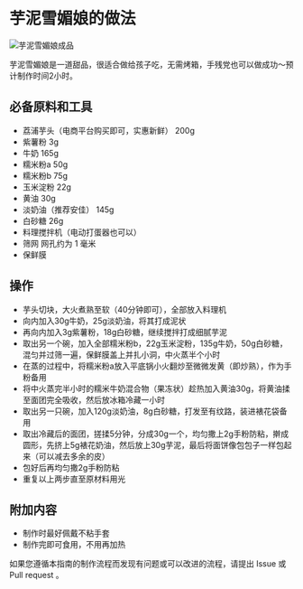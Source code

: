 # 芋泥雪媚娘的做法

![芋泥雪媚娘成品](https://image.hackerjerry.top/uPic/Kn5tlG.jpg)

芋泥雪媚娘是一道甜品，很适合做给孩子吃，无需烤箱，手残党也可以做成功～预计制作时间2小时。

## 必备原料和工具

- 荔浦芋头（电商平台购买即可，实惠新鲜） 200g
- 紫薯粉 3g
- 牛奶 165g
- 糯米粉a 50g
- 糯米粉b 75g
- 玉米淀粉 22g
- 黄油 30g
- 淡奶油（推荐安佳） 145g
- 白砂糖 26g
- 料理搅拌机（电动打蛋器也可以）
- 筛网 网孔约为 1 毫米
- 保鲜膜

## 操作

- 芋头切块，大火煮熟至软（40分钟即可），全部放入料理机
- 向内加入30g牛奶，25g淡奶油，将其打成泥状
- 再向内加入3g紫薯粉，18g白砂糖，继续搅拌打成细腻芋泥
- 取出另一个碗，加入全部糯米粉b，22g玉米淀粉，135g牛奶，50g白砂糖，混匀并过筛一遍，保鲜膜盖上并扎小洞，中火蒸半个小时
- 在蒸的过程中，将糯米粉a放入平底锅小火翻炒至微微发黄（即炒熟），作为手粉备用
- 将中火蒸完半小时的糯米牛奶混合物（果冻状）趁热加入黄油30g，将黄油揉至面团完全吸收，然后放冰箱冷藏一小时
- 取出另一只碗，加入120g淡奶油，8g白砂糖，打发至有纹路，装进裱花袋备用
- 取出冷藏后的面团，搓揉5分钟，分成30g一个，均匀撒上2g手粉防粘，擀成圆形，先挤上5g裱花奶油，然后放上30g芋泥，最后将面饼像包包子一样包起来（可以减去多余的皮）
- 包好后再均匀撒2g手粉防粘
- 重复以上两步直至原材料用光


## 附加内容

- 制作时最好佩戴不粘手套
- 制作完即可食用，不用再加热


如果您遵循本指南的制作流程而发现有问题或可以改进的流程，请提出 Issue 或 Pull request 。


